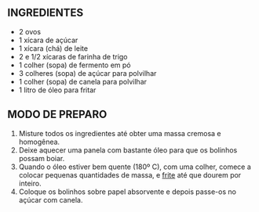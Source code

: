 ## INGREDIENTES

- 2 ovos
- 1 xícara de açúcar
- 1 xícara (chá) de leite
- 2 e 1/2 xícaras de farinha de trigo
- 1 colher (sopa) de fermento em pó
- 3 colheres (sopa) de açúcar para polvilhar
- 1 colher (sopa) de canela para polvilhar
- 1 litro de óleo para fritar

## MODO DE PREPARO

1. Misture todos os ingredientes até obter uma massa cremosa e homogênea.
2. Deixe aquecer uma panela com bastante óleo para que os bolinhos possam boiar.
3. Quando o óleo estiver bem quente (180º C), com uma colher, comece a colocar pequenas quantidades de massa, e [frite](https://blog.tudogostoso.com.br/dicas-de-cozinha/como-fazer/fritura-perfeita-truques/) até que dourem por inteiro.
4. Coloque os bolinhos sobre papel absorvente e depois passe-os no açúcar com canela.